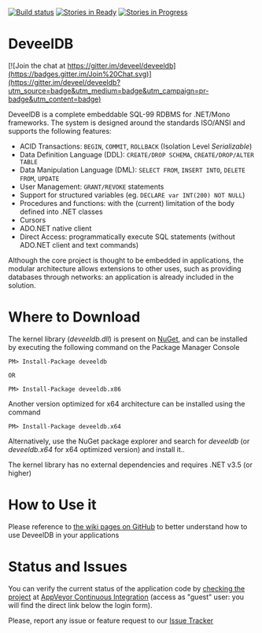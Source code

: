 [![Build status](https://ci.appveyor.com/api/projects/status/x0v8j8gbt2tb7hj4?svg=true)](https://ci.appveyor.com/project/tsutomi/deveeldb-3f7ew)
[![Stories in Ready](https://badge.waffle.io/deveel/deveeldb.png?label=ready&title=Ready)](https://waffle.io/deveel/deveeldb)
[![Stories in Progress](https://badge.waffle.io/deveel/deveeldb.png?label=in+progress&title=In+Progress)](https://waffle.io/deveel/deveeldb)

DeveelDB
==========

[![Join the chat at https://gitter.im/deveel/deveeldb](https://badges.gitter.im/Join%20Chat.svg)](https://gitter.im/deveel/deveeldb?utm_source=badge&utm_medium=badge&utm_campaign=pr-badge&utm_content=badge)

DeveelDB is a complete embeddable SQL-99 RDBMS for .NET/Mono frameworks. The system is designed around the standards ISO/ANSI and supports the following features:

- ACID Transactions: `BEGIN`, `COMMIT`, `ROLLBACK` (Isolation Level *Serializable*)
- Data Definition Language (DDL): `CREATE/DROP SCHEMA`, `CREATE/DROP/ALTER TABLE`
- Data Manipulation Language (DML): `SELECT FROM`, `INSERT INTO`, `DELETE FROM`, `UPDATE`
- User Management: `GRANT/REVOKE` statements
- Support for structured variables (eg. `DECLARE var INT(200) NOT NULL`)
- Procedures and functions: with the (current) limitation of the body defined into .NET classes
- Cursors
- ADO.NET native client
- Direct Access: programmatically execute SQL statements (without ADO.NET client and text commands)

Although the core project is thought to be embedded in applications, the modular architecture allows extensions to other uses, such as providing databases through networks: an application is already included in the solution.

Where to Download
============

The kernel library (_deveeldb.dll_)  is present on [NuGet](http://nuget.org), and can be installed by executing the following command on the Package Manager Console

```
PM> Install-Package deveeldb

OR

PM> Install-Package deveeldb.x86
```

Another version optimized for x64 architecture can be installed using the command

```
PM> Install-Package deveeldb.x64
```

Alternatively, use the NuGet package explorer and search for _deveeldb_ (or _deveeldb.x64_ for x64 optimized version) and install it..

The kernel library has no external dependencies and requires .NET v3.5 (or higher)


How to Use it
============

Please reference to [the wiki pages on GitHub](https://github.com/deveel/deveeldb/wiki) to better understand how to use DeveelDB in your applications


Status and Issues
============

You can verify the current status of the application code by  [checking the project](https://ci.appveyor.com/project/tsutomi/deveeldb-3f7ew) at [AppVeyor Continuous Integration](http://ci.appveyor.com) (access as "guest" user: you will find the direct link below the login form).

Please, report any issue or feature request to our [Issue Tracker](http://github.com/deveel/deveeldb/issues)

